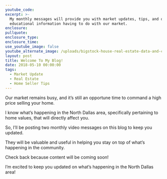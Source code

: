 ```yaml
---
youtube_code:
excerpt: >-
  My monthly messages will provide you with market updates, tips, and other
  educational information having to do with our market.
enclosure:
pullquote:
enclosure_type:
enclosure_time:
use_youtube_image: false
youtube_alternate_image: /uploads/bigstock-house-real-estate-data-and-co-123908711.jpg
layout: post
title: Welcome To My Blog!
date: 2018-05-10 00:00:00
tags:
  - Market Update
  - Real Estate
  - Home Seller Tips
---
```


Our market remains busy, and it’s still an opportune time to command a high price selling your home. &nbsp;

I know what’s happening in the North Dallas area, specifically pertaining to home values, that will directly affect you.

So, I’ll be posting two monthly video messages on this blog to keep you updated.

They will be valuable and useful in helping you stay on top of what’s happening in the community.

Check back because content will be coming soon!

I’m excited to keep you updated on what’s happening in the North Dallas area!